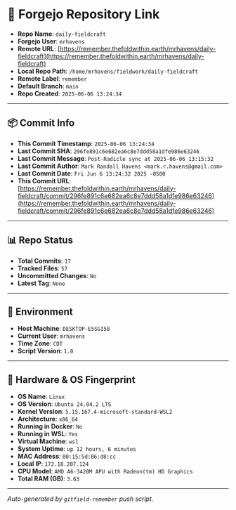 # 🔗 Forgejo Repository Link

- **Repo Name**: `daily-fieldcraft`
- **Forgejo User**: `mrhavens`
- **Remote URL**: [https://remember.thefoldwithin.earth/mrhavens/daily-fieldcraft](https://remember.thefoldwithin.earth/mrhavens/daily-fieldcraft)
- **Local Repo Path**: `/home/mrhavens/fieldwork/daily-fieldcraft`
- **Remote Label**: `remember`
- **Default Branch**: `main`
- **Repo Created**: `2025-06-06 13:24:34`

---

## 📦 Commit Info

- **This Commit Timestamp**: `2025-06-06 13:24:34`
- **Last Commit SHA**: `296fe891c6e682ea6c8e7ddd58a1dfe986e63246`
- **Last Commit Message**: `Post-Radicle sync at 2025-06-06 13:15:32`
- **Last Commit Author**: `Mark Randall Havens <mark.r.havens@gmail.com>`
- **Last Commit Date**: `Fri Jun 6 13:24:32 2025 -0500`
- **This Commit URL**: [https://remember.thefoldwithin.earth/mrhavens/daily-fieldcraft/commit/296fe891c6e682ea6c8e7ddd58a1dfe986e63246](https://remember.thefoldwithin.earth/mrhavens/daily-fieldcraft/commit/296fe891c6e682ea6c8e7ddd58a1dfe986e63246)

---

## 📊 Repo Status

- **Total Commits**: `17`
- **Tracked Files**: `57`
- **Uncommitted Changes**: `No`
- **Latest Tag**: `None`

---

## 🧭 Environment

- **Host Machine**: `DESKTOP-E5SGI58`
- **Current User**: `mrhavens`
- **Time Zone**: `CDT`
- **Script Version**: `1.0`

---

## 🧬 Hardware & OS Fingerprint

- **OS Name**: `Linux`
- **OS Version**: `Ubuntu 24.04.2 LTS`
- **Kernel Version**: `5.15.167.4-microsoft-standard-WSL2`
- **Architecture**: `x86_64`
- **Running in Docker**: `No`
- **Running in WSL**: `Yes`
- **Virtual Machine**: `wsl`
- **System Uptime**: `up 12 hours, 6 minutes`
- **MAC Address**: `00:15:5d:86:d8:cc`
- **Local IP**: `172.18.207.124`
- **CPU Model**: `AMD A6-3420M APU with Radeon(tm) HD Graphics`
- **Total RAM (GB)**: `3.63`

---

_Auto-generated by `gitfield-remember` push script._
